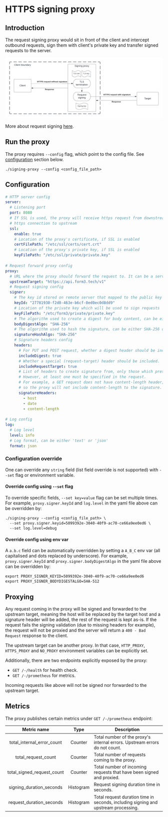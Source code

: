 # HTTPS signing proxy

## Introduction

The request signing proxy would sit in front of the client and intercept outbound requests, sign them with client's
private key and transfer signed requests to the server.

![design.png](doc/images/design.png)

More about request signing [here](https://api-docs.form3.tech/tutorial-request-signing.html).

## Run the proxy

The proxy requires `--config` flag, which point to the config file. See [configuration](#configuration) section below.

```shell
./signing-proxy --config <config_file_path>
```

## Configuration

```yaml
# HTTP server config
server:
  # Listening port
  port: 8080
  # If SSL is used, the proxy will receive https request from downstream, terminate it, sign it then establish a new
  # https connection to upstream
  ssl:
    enable: true
    # Location of the proxy's certificate, if SSL is enabled  
    certFilePath: "/etc/ssl/certs/cert.crt"
    # Location of the proxy's private key, if SSL is enabled
    keyFilePath: "/etc/ssl/private/private.key"

# Request forward proxy config
proxy:
  # URL where the proxy should forward the request to. It can be a server or another proxy.
  upstreamTarget: "https://api.form3.tech/v1"
  # Request signing config
  signer:
    # The key id stored on remote server that mapped to the public key
    keyId: "27781930-f2d0-463e-b6cf-0ed0ec0d8dd9"
    # Location of the private key which will be used to sign requests
    keyFilePath: "/etc/form3/private/private.key"
    # The algorithm used to create a digest for body content, can be either SHA-256 or SHA-512
    bodyDigestAlgo: "SHA-256"
    # The algorithm used to hash the signature, can be either SHA-256 or SHA-512
    signatureHashAlgo: "SHA-256"
    # Signature headers config
    headers:
      # For PUT and POST request, whether a digest header should be included.
      includeDigest: true
      # Whether a special (request-target) header should be included.
      includeRequestTarget: true
      # List of headers to create signature from, only those which present in the request will be added. 
      # However, at least one must be specified in the request. 
      # For example, a GET request does not have content-length header, 
      # so the proxy will not include content-length to the signature.
      signatureHeaders:
        - host
        - date
        - content-length

# Log config
log:
  # Log level
  level: info
  # Log format, can be either 'text' or 'json'
  format: json
```

### Configuration override

One can override any `string` field (list field override is not supported) with `--set` flag or environment variable.

#### Override config using `--set` flag

To override specific fields, `--set key=value` flag can be set multiple times.
For example, `proxy.signer.keyId` and `log.level` in the yaml file above can be overridden by:

```shell
./signing-proxy --config <config_file_path> \
  --set proxy.signer.keyid=5099392e-3040-40f9-ac70-ce66a9ee0ed6 \
  --set log.level=debug
```

#### Override config using env var

A `a.b.c` field can be automatically overridden by setting a `A_B_C` env var
(all capitalised and dots replaced by underscore).
For example, `proxy.signer.keyId` and `proxy.signer.bodyDigestAlgo` in the yaml file above can be overridden by:

```shell
export PROXY_SIGNER_KEYID=5099392e-3040-40f9-ac70-ce66a9ee0ed6
export PROXY_SIGNER_BODYDIGESTALGO=SHA-512
```

## Proxying

Any request coming in the proxy will be signed and forwarded to the upstream target, meaning the host will be replaced
by the target host and a signature header will be added, the rest of the request is kept as-is. If the request fails 
the signing validation (due to missing headers for example), the request will not be proxied and the server will return 
a `400 - Bad Request` response to the client.

The upstream target can be another proxy. In that case, `HTTP_PROXY`, `HTTPS_PROXY` and `NO_PROXY` environment variables 
can be explicitly set.

Additionally, there are two endpoints explicitly exposed by the proxy:

- `GET /-/health` for health check.
- `GET /-/prometheus` for metrics.

Incoming requests like above will not be signed nor forwarded to the upstream target.



## Metrics

The proxy publishes certain metrics under `GET /-/prometheus` endpoint:

|        Metric name         |   Type    | Description                                                                        |
|:--------------------------:|:---------:|------------------------------------------------------------------------------------|
| total_internal_error_count |  Counter  | Total number of the proxy's internal errors. Upstream errors do not count.         |
|    total_request_count     |  Counter  | Total number of requests coming to the proxy.                                      |
| total_signed_request_count |  Counter  | Total number of incoming requests that have been signed and proxied.               |
|  signing_duration_seconds  | Histogram | Request signing duration time in seconds.                                          |
|  request_duration_seconds  | Histogram | Total request duration time in seconds, including signing and upstream processing. |